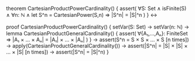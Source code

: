 theorem CartesianProductPowerCardinality() {
  assert(
    ∀S: Set ∧ isFinite(S) ∧
    ∀n: ℕ ∧
    let S^n = CartesianPower(S,n) ⇒
    |S^n| = |S|^n
  )
} ↔

proof CartesianProductPowerCardinality() {
  setVar(S: Set) →
  setVar(n: ℕ) →
  lemma CartesianProductGeneralCardinality() {
    assert(
      ∀{A₁,...,Aₙ}: FiniteSet ⇒
      |A₁ × ... × Aₙ| = |A₁| × ... × |Aₙ|
    )
  } →
  assert(S^n = S × S × ... × S [n times]) →
  apply(CartesianProductGeneralCardinality()) →
  assert(|S^n| = |S| × |S| × ... × |S| [n times]) →
  assert(|S^n| = |S|^n)
}